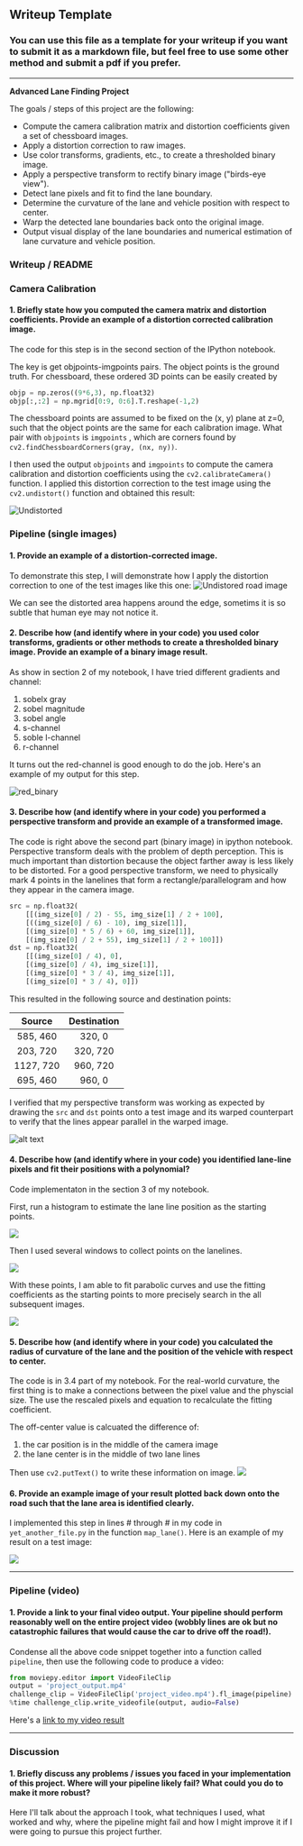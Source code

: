 ## Writeup Template

### You can use this file as a template for your writeup if you want to submit it as a markdown file, but feel free to use some other method and submit a pdf if you prefer.

---

**Advanced Lane Finding Project**

The goals / steps of this project are the following:

* Compute the camera calibration matrix and distortion coefficients given a set of chessboard images.
* Apply a distortion correction to raw images.
* Use color transforms, gradients, etc., to create a thresholded binary image.
* Apply a perspective transform to rectify binary image ("birds-eye view").
* Detect lane pixels and fit to find the lane boundary.
* Determine the curvature of the lane and vehicle position with respect to center.
* Warp the detected lane boundaries back onto the original image.
* Output visual display of the lane boundaries and numerical estimation of lane curvature and vehicle position.

[//]: # (Image References)

[image1]: ./output_images/undistort.png "Undistorted"
[image2]: ./output_images/undistorted_example.png "Road Transformed"
[image3]: ./output_images/red_binary.png "Binary Example"
[image4]: ./output_images/warp_image.jpg "Warp Example"
[image5]: ./examples/color_fit_lines.jpg "Fit Visual"
[image6]: ./examples/example_output.jpg "Output"
[video1]: ./project_video.mp4 "Video"


### Writeup / README


### Camera Calibration

#### 1. Briefly state how you computed the camera matrix and distortion coefficients. Provide an example of a distortion corrected calibration image.

The code for this step is in the second section of the IPython notebook.

The key is get objpoints-imgpoints pairs. The object points is the ground truth. For chessboard, these ordered 3D points can be easily created by 

```python
objp = np.zeros((9*6,3), np.float32)
objp[:,:2] = np.mgrid[0:9, 0:6].T.reshape(-1,2) 
```

The chessboard points are assumed to be fixed on the (x, y) plane at z=0, such that the object points are the same for each calibration image.  What pair with `objpoints` is  `imgpoints` , which are corners found by `cv2.findChessboardCorners(gray, (nx, ny))`.

I then used the output `objpoints` and `imgpoints` to compute the camera calibration and distortion coefficients using the `cv2.calibrateCamera()` function. 
I applied this distortion correction to the test image using the `cv2.undistort()` function and obtained this result: 

![Undistorted][image1]

### Pipeline (single images)

#### 1. Provide an example of a distortion-corrected image.

To demonstrate this step, I will demonstrate how I apply the distortion correction to one of the test images like this one:
![Undistored road image][image2]

We can see the distorted area happens around the edge, sometims it is so subtle that human eye may not notice it. 

#### 2. Describe how (and identify where in your code) you used color transforms, gradients or other methods to create a thresholded binary image.  Provide an example of a binary image result.

As show in section 2 of my notebook, I have tried different gradients and channel:

1. sobelx gray
2. sobel magnitude
3. sobel angle
4. s-channel
5. soble l-channel
6. r-channel

It turns out the red-channel is good enough to do the job. Here's an example of my output for this step.  

![red_binary][image3]

#### 3. Describe how (and identify where in your code) you performed a perspective transform and provide an example of a transformed image.

The code is right above the second part (binary image) in ipython notebook.
Perspective transform deals with the problem of depth perception. This is much important than distortion because the object farther away is less likely to be distorted. For a good perspective transform, we need to physically mark 4 points in the lanelines that form a rectangle/parallelogram and how they appear in the camera image.

```python
src = np.float32(
    [[(img_size[0] / 2) - 55, img_size[1] / 2 + 100],
    [((img_size[0] / 6) - 10), img_size[1]],
    [(img_size[0] * 5 / 6) + 60, img_size[1]],
    [(img_size[0] / 2 + 55), img_size[1] / 2 + 100]])
dst = np.float32(
    [[(img_size[0] / 4), 0],
    [(img_size[0] / 4), img_size[1]],
    [(img_size[0] * 3 / 4), img_size[1]],
    [(img_size[0] * 3 / 4), 0]])
```

This resulted in the following source and destination points:

| Source        | Destination   | 
|:-------------:|:-------------:| 
| 585, 460      | 320, 0        | 
| 203, 720      | 320, 720      |
| 1127, 720     | 960, 720      |
| 695, 460      | 960, 0        |

I verified that my perspective transform was working as expected by drawing the `src` and `dst` points onto a test image and its warped counterpart to verify that the lines appear parallel in the warped image.

![alt text][image4]

#### 4. Describe how (and identify where in your code) you identified lane-line pixels and fit their positions with a polynomial?


Code implementaton in the section 3 of my notebook.

First, run a histogram to estimate the lane line position as the starting points.

![](output_images/histogram.png)

Then I used several windows to collect points on the lanelines. 

![](output_images/window_search.png)

With these points, I am able to fit parabolic curves and use the fitting coefficients as the starting points to more precisely search in the all subsequent images.

![](output_images/fitting.jpg)


#### 5. Describe how (and identify where in your code) you calculated the radius of curvature of the lane and the position of the vehicle with respect to center.
The code is in 3.4 part of my notebook.
For the real-world curvature, the first thing is to make a connections between the pixel value and the physcial size. The use the rescaled pixels and equation to recalculate the fitting coefficient.

The off-center value is calcuated the difference of:

1. the car position is in the middle of the camera image
2. the lane center is in the middle of two lane lines

Then use `cv2.putText()` to write these information on image.
![](./output_images/radius.png)

#### 6. Provide an example image of your result plotted back down onto the road such that the lane area is identified clearly.

I implemented this step in lines # through # in my code in `yet_another_file.py` in the function `map_lane()`.  Here is an example of my result on a test image:

![](./output_images/final_draw.png)

---

### Pipeline (video)

#### 1. Provide a link to your final video output.  Your pipeline should perform reasonably well on the entire project video (wobbly lines are ok but no catastrophic failures that would cause the car to drive off the road!).


Condense all the above code snippet together into a function called `pipeline`, then use the following code to produce a video:

```python
from moviepy.editor import VideoFileClip
output = 'project_output.mp4'
challenge_clip = VideoFileClip('project_video.mp4').fl_image(pipeline)
%time challenge_clip.write_videofile(output, audio=False)
```
Here's a [link to my video result](./project_output.mp4)

---

### Discussion

#### 1. Briefly discuss any problems / issues you faced in your implementation of this project.  Where will your pipeline likely fail?  What could you do to make it more robust?

Here I'll talk about the approach I took, what techniques I used, what worked and why, where the pipeline might fail and how I might improve it if I were going to pursue this project further.  
